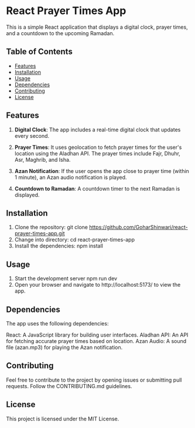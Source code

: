 # React Prayer Times App

This is a simple React application that displays a digital clock, prayer times, and a countdown to the upcoming Ramadan.

## Table of Contents

- [Features](#features)
- [Installation](#installation)
- [Usage](#usage)
- [Dependencies](#dependencies)
- [Contributing](#contributing)
- [License](#license)

## Features

1. **Digital Clock**: The app includes a real-time digital clock that updates every second.

2. **Prayer Times**: It uses geolocation to fetch prayer times for the user's location using the Aladhan API. The prayer times include Fajr, Dhuhr, Asr, Maghrib, and Isha.

3. **Azan Notification**: If the user opens the app close to prayer time (within 1 minute), an Azan audio notification is played.

4. **Countdown to Ramadan**: A countdown timer to the next Ramadan is displayed.

## Installation

1. Clone the repository:
   git clone https://github.com/GoharShinwari/react-prayer-times-app.git
2. Change into directory:
   cd react-prayer-times-app
3. Install the dependencies:
   npm install

## Usage
1. Start the development server
   npm run dev
2. Open your browser and navigate to http://localhost:5173/ to view the app.

## Dependencies
The app uses the following dependencies:

React: A JavaScript library for building user interfaces.
Aladhan API: An API for fetching accurate prayer times based on location.
Azan Audio: A sound file (azan.mp3) for playing the Azan notification.

## Contributing
Feel free to contribute to the project by opening issues or submitting pull requests. Follow the CONTRIBUTING.md guidelines.

## License
This project is licensed under the MIT License.
